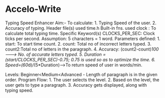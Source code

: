 # Accelo-Write
Typing Speed Enhancer 
Aim:- To calculate:
		1. Typing Speed of the user.
		2. Accuracy of typing.
Header file(s) used
 	time.h
Built-in fns. used
	clock : To calculate total typing time.
Specific Keyword(s)
	CLOCKS_PER_SEC: Clock ticks per second.
Assumption:
	 5 characters = 1 word.
Parameters defined:
	1. start: To start time count.
	2. count: Total no of incorrect letters typed.
	3. count2:Total no of letters in the paragraph.
	4. Accuracy: (count2-count)*100 ---> No. of accurate letters typed.
	5. Duration = (start/CLOCKS_PER_SEC)-0.75;
			0.75 is used so as to optimize the time.
	6. Speed=(60*d)/(5*Duration)-->To return speed of user in words/min.

Levels:
	 Beginner<Medium<Advanced - Length of paragraph is in the given order.
Program Flow:
	1. The user selects the level.
	2. Based on the level, the user gets to type a paragraph.
	3. Accuracy gets displayed, along with typing speed.
